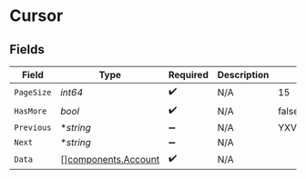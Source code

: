 # Cursor


## Fields

| Field                                                      | Type                                                       | Required                                                   | Description                                                | Example                                                    |
| ---------------------------------------------------------- | ---------------------------------------------------------- | ---------------------------------------------------------- | ---------------------------------------------------------- | ---------------------------------------------------------- |
| `PageSize`                                                 | *int64*                                                    | :heavy_check_mark:                                         | N/A                                                        | 15                                                         |
| `HasMore`                                                  | *bool*                                                     | :heavy_check_mark:                                         | N/A                                                        | false                                                      |
| `Previous`                                                 | **string*                                                  | :heavy_minus_sign:                                         | N/A                                                        | YXVsdCBhbmQgYSBtYXhpbXVtIG1heF9yZXN1bHRzLol=               |
| `Next`                                                     | **string*                                                  | :heavy_minus_sign:                                         | N/A                                                        |                                                            |
| `Data`                                                     | [][components.Account](../../models/components/account.md) | :heavy_check_mark:                                         | N/A                                                        |                                                            |